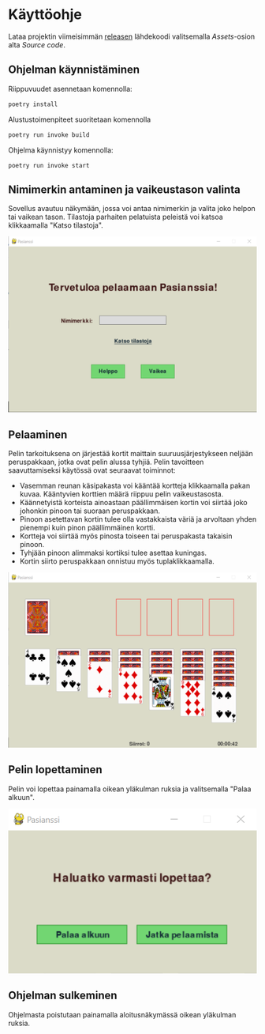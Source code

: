 # Käyttöohje

Lataa projektin viimeisimmän [releasen](https://github.com/pankalai/ot-harjoitustyo/releases/) lähdekoodi valitsemalla _Assets_-osion alta _Source code_.


## Ohjelman käynnistäminen

Riippuvuudet asennetaan komennolla:

```bash
poetry install
```

Alustustoimenpiteet suoritetaan komennolla
```bash
poetry run invoke build
```

Ohjelma käynnistyy komennolla:

```
poetry run invoke start
```

## Nimimerkin antaminen ja vaikeustason valinta

Sovellus avautuu näkymään, jossa voi antaa nimimerkin ja valita joko helpon tai vaikean tason. Tilastoja parhaiten pelatuista peleistä voi katsoa klikkaamalla "Katso tilastoja".

![](./kuvat/aloitusnakyma.png)


## Pelaaminen

Pelin  tarkoituksena on järjestää kortit maittain suuruusjärjestykseen neljään peruspakkaan, jotka ovat pelin alussa tyhjiä. Pelin tavoitteen saavuttamiseksi käytössä ovat seuraavat toiminnot:
- Vasemman reunan käsipakasta voi kääntää kortteja klikkaamalla pakan kuvaa. Kääntyvien korttien määrä riippuu pelin vaikeustasosta. 
- Käännetyistä korteista ainoastaan päällimmäisen kortin voi siirtää joko johonkin pinoon tai suoraan peruspakkaan.
- Pinoon asetettavan kortin tulee olla vastakkaista väriä ja arvoltaan yhden pienempi kuin pinon päällimmäinen kortti. 
- Kortteja voi siirtää myös pinosta toiseen tai peruspakasta takaisin pinoon. 
- Tyhjään pinoon alimmaksi kortiksi tulee asettaa kuningas. 
- Kortin siirto peruspakkaan onnistuu myös tuplaklikkaamalla.

![](./kuvat/pelinakyma.png)

## Pelin lopettaminen

Pelin voi lopettaa painamalla oikean yläkulman ruksia ja valitsemalla "Palaa alkuun". 

![](./kuvat/viestinakyma.png)

## Ohjelman sulkeminen

Ohjelmasta poistutaan painamalla aloitusnäkymässä oikean yläkulman ruksia.